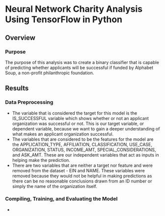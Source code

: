 # Neural Network Charity Analysis Using TensorFlow in Python

## Overview

### Purpose
The purpose of this analysis was to create a binary classifier that is capable of predicting whether applicants will be successful if funded by Alphabet Soup, a non-profit philanthropic foundation.

## Results

### Data Preprocessing

- The variable that is considered the target for this model is the IS_SUCCESSFUL variable which shows whether or not an applicant organization was successful or not. This is our target variable, or dependent variable, because we want to gain a deeper understanding of what makes an applicant organization successful.
- The variables that are considered to be the features for the model are the APPLICATION_TYPE, AFFILIATION, CLASSIFICATION, USE_CASE, ORGANIZATION, STATUS, INCOME_AMT, SPECIAL_CONSIDERATIONS, and ASK_AMT. These are our independent variables that act as inputs in helping make the prediction.
- There are two variables that are neither a target nor feature and were removed from the dataset - EIN and NAME. These variables were removed because they would not be helpful in making predictions as there can be no reasonable conclusions drawn from an ID number or simply the name of the organization itself.

### Compiling, Training, and Evaluating the Model

- 
